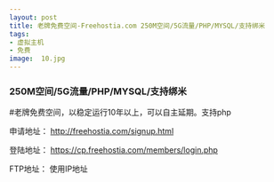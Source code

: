 ```yaml
---
layout: post
title: 老牌免费空间-Freehostia.com 250M空间/5G流量/PHP/MYSQL/支持绑米
tags:
- 虚拟主机
- 免费
image:  10.jpg
---
```


### 250M空间/5G流量/PHP/MYSQL/支持绑米

#老牌免费空间，以稳定运行10年以上，可以自主延期。支持php

申请地址：
http://freehostia.com/signup.html

登陆地址：
https://cp.freehostia.com/members/login.php

FTP地址：
使用IP地址
